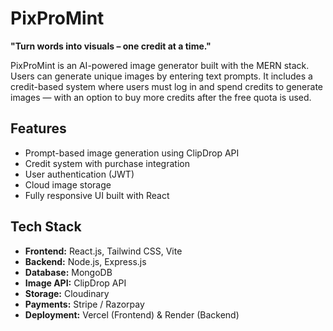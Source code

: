 # PixProMint

**"Turn words into visuals – one credit at a time."**

PixProMint is an AI-powered image generator built with the MERN stack. Users can generate unique images by entering text prompts. It includes a credit-based system where users must log in and spend credits to generate images — with an option to buy more credits after the free quota is used.

##  Features

- Prompt-based image generation using ClipDrop API
- Credit system with purchase integration
- User authentication (JWT)
- Cloud image storage
- Fully responsive UI built with React

##  Tech Stack

- **Frontend:** React.js, Tailwind CSS, Vite
- **Backend:** Node.js, Express.js
- **Database:** MongoDB
- **Image API:** ClipDrop API
- **Storage:** Cloudinary
- **Payments:** Stripe / Razorpay
- **Deployment:** Vercel (Frontend) & Render (Backend)
